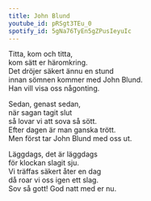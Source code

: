 ```yaml
---
title: John Blund
youtube_id: pRSgt3TEu_0
spotify_id: 5gNa76TyEn5gZPusIeyuIc
---
```


Titta, kom och titta,  
kom sätt er häromkring.  
Det dröjer säkert ännu en stund  
innan sömnen kommer med John Blund.  
Han vill visa oss någonting.  
  
Sedan, genast sedan,  
när sagan tagit slut  
så lovar vi att sova så sött.  
Efter dagen är man ganska trött.  
Men först tar John Blund med oss ut.  
  
Läggdags, det är läggdags  
för klockan slagit sju.  
Vi träffas säkert åter en dag  
då roar vi oss igen ett slag.  
Sov så gott! God natt med er nu.

